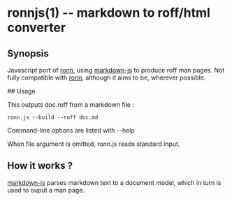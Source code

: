 ronnjs(1) -- markdown to roff/html converter
=======================================

## Synopsis

Javascript port of [ronn], using [markdown-js] to produce roff man pages.
Not fully compatible with [ronn], although it aims to be, wherever possible.

## Usage

This outputs doc.roff from a markdown file :

	ronn.js --build --roff doc.md

Command-line options are listed with --help

When file argument is omitted, ronn.js reads standard input.


## How it works ?

[markdown-js] parses markdown text to a document model, which in turn is
used to ouput a man page.


[ronn]: 		http://github.com/rtomayko/ronn
[markdown-js]:	http://github.com/evilstreak/markdown-js

